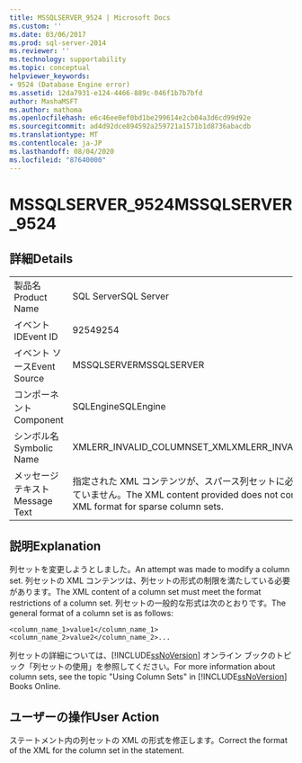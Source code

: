 ```yaml
---
title: MSSQLSERVER_9524 | Microsoft Docs
ms.custom: ''
ms.date: 03/06/2017
ms.prod: sql-server-2014
ms.reviewer: ''
ms.technology: supportability
ms.topic: conceptual
helpviewer_keywords:
- 9524 (Database Engine error)
ms.assetid: 12da7931-e124-4466-889c-046f1b7b7bfd
author: MashaMSFT
ms.author: mathoma
ms.openlocfilehash: e6c46ee0ef0bd1be299614e2cb04a3d6cd99d92e
ms.sourcegitcommit: ad4d92dce894592a259721a1571b1d8736abacdb
ms.translationtype: MT
ms.contentlocale: ja-JP
ms.lasthandoff: 08/04/2020
ms.locfileid: "87640000"
---
```

# <a name="mssqlserver_9524"></a><span data-ttu-id="a192b-102">MSSQLSERVER_9524</span><span class="sxs-lookup"><span data-stu-id="a192b-102">MSSQLSERVER_9524</span></span>
    
## <a name="details"></a><span data-ttu-id="a192b-103">詳細</span><span class="sxs-lookup"><span data-stu-id="a192b-103">Details</span></span>  
  
|||  
|-|-|  
|<span data-ttu-id="a192b-104">製品名</span><span class="sxs-lookup"><span data-stu-id="a192b-104">Product Name</span></span>|<span data-ttu-id="a192b-105">SQL Server</span><span class="sxs-lookup"><span data-stu-id="a192b-105">SQL Server</span></span>|  
|<span data-ttu-id="a192b-106">イベント ID</span><span class="sxs-lookup"><span data-stu-id="a192b-106">Event ID</span></span>|<span data-ttu-id="a192b-107">9254</span><span class="sxs-lookup"><span data-stu-id="a192b-107">9254</span></span>|  
|<span data-ttu-id="a192b-108">イベント ソース</span><span class="sxs-lookup"><span data-stu-id="a192b-108">Event Source</span></span>|<span data-ttu-id="a192b-109">MSSQLSERVER</span><span class="sxs-lookup"><span data-stu-id="a192b-109">MSSQLSERVER</span></span>|  
|<span data-ttu-id="a192b-110">コンポーネント</span><span class="sxs-lookup"><span data-stu-id="a192b-110">Component</span></span>|<span data-ttu-id="a192b-111">SQLEngine</span><span class="sxs-lookup"><span data-stu-id="a192b-111">SQLEngine</span></span>|  
|<span data-ttu-id="a192b-112">シンボル名</span><span class="sxs-lookup"><span data-stu-id="a192b-112">Symbolic Name</span></span>|<span data-ttu-id="a192b-113">XMLERR_INVALID_COLUMNSET_XML</span><span class="sxs-lookup"><span data-stu-id="a192b-113">XMLERR_INVALID_COLUMNSET_XML</span></span>|  
|<span data-ttu-id="a192b-114">メッセージ テキスト</span><span class="sxs-lookup"><span data-stu-id="a192b-114">Message Text</span></span>|<span data-ttu-id="a192b-115">指定された XML コンテンツが、スパース列セットに必要な XML 形式に準拠していません。</span><span class="sxs-lookup"><span data-stu-id="a192b-115">The XML content provided does not conform to the required XML format for sparse column sets.</span></span>|  
  
## <a name="explanation"></a><span data-ttu-id="a192b-116">説明</span><span class="sxs-lookup"><span data-stu-id="a192b-116">Explanation</span></span>  
 <span data-ttu-id="a192b-117">列セットを変更しようとしました。</span><span class="sxs-lookup"><span data-stu-id="a192b-117">An attempt was made to modify a column set.</span></span> <span data-ttu-id="a192b-118">列セットの XML コンテンツは、列セットの形式の制限を満たしている必要があります。</span><span class="sxs-lookup"><span data-stu-id="a192b-118">The XML content of a column set must meet the format restrictions of a column set.</span></span> <span data-ttu-id="a192b-119">列セットの一般的な形式は次のとおりです。</span><span class="sxs-lookup"><span data-stu-id="a192b-119">The general format of a column set is as follows:</span></span>  
  
 `<column_name_1>value1</column_name_1><column_name_2>value2</column_name_2>...`  
  
 <span data-ttu-id="a192b-120">列セットの詳細については、[!INCLUDE[ssNoVersion](../../includes/ssnoversion-md.md)] オンライン ブックのトピック「列セットの使用」を参照してください。</span><span class="sxs-lookup"><span data-stu-id="a192b-120">For more information about column sets, see the topic "Using Column Sets" in [!INCLUDE[ssNoVersion](../../includes/ssnoversion-md.md)] Books Online.</span></span>  
  
## <a name="user-action"></a><span data-ttu-id="a192b-121">ユーザーの操作</span><span class="sxs-lookup"><span data-stu-id="a192b-121">User Action</span></span>  
 <span data-ttu-id="a192b-122">ステートメント内の列セットの XML の形式を修正します。</span><span class="sxs-lookup"><span data-stu-id="a192b-122">Correct the format of the XML for the column set in the statement.</span></span>  
  
  

